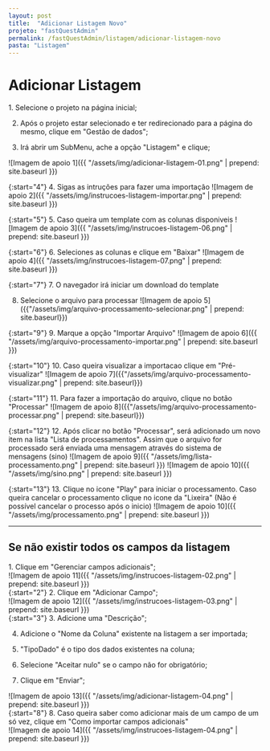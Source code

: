 ```yaml
---
layout: post
title:  "Adicionar Listagem Novo"
projeto: "fastQuestAdmin"
permalink: /fastQuestAdmin/listagem/adicionar-listagem-novo
pasta: "Listagem"
---
```

# Adicionar Listagem

<div class="row" markdown="1">
<div class="6u 12u$(small)" markdown="1">
1. Selecione o projeto na página inicial;

2. Após o projeto estar selecionado e ter redirecionado para a página do mesmo, clique em "Gestão de dados";

3. Irá abrir um SubMenu, ache a opção "Listagem" e clique;
</div>
<div class="6u 12u$(small)" markdown="1">
![Imagem de apoio 1]({{ "/assets/img/adicionar-listagem-01.png" | prepend: site.baseurl }})
</div>                               
</div>

{:start="4"}
4. Sigas as intruções para fazer uma importação 
![Imagem de apoio 2]({{ "/assets/img/instrucoes-listagem-importar.png" | prepend: site.baseurl }})

{:start="5"}
5. Caso queira um template com as colunas disponiveis
![Imagem de apoio 3]({{ "/assets/img/instrucoes-listagem-06.png" | prepend: site.baseurl }})

{:start="6"}
6. Seleciones as colunas  e clique em "Baixar"
![Imagem de apoio 4]({{ "/assets/img/instrucoes-listagem-07.png" | prepend: site.baseurl }})

{:start="7"}
7. O navegador irá iniciar um download do template

8. Selecione o arquivo para processar
![Imagem de apoio 5]({{"/assets/img/arquivo-processamento-selecionar.png" | prepend: site.baseurl}})

{:start="9"}
9. Marque a opção "Importar Arquivo"
![Imagem de apoio 6]({{ "/assets/img/arquivo-processamento-importar.png" | prepend: site.baseurl }})

{:start="10"}
10. Caso queira visualizar a importacao clique em "Pré-visualizar"
![Imagem de apoio 7]({{"/assets/img/arquivo-processamento-visualizar.png" | prepend: site.baseurl}})

{:start="11"}
11. Para fazer a importação  do arquivo, clique no botão "Processar"
![Imagem de apoio 8]({{"/assets/img/arquivo-processamento-processar.png" | prepend: site.baseurl}})

{:start="12"}
12. Após clicar no botão "Processar", será adicionado um novo item na lista "Lista de processamentos". Assim que o arquivo for processado será enviada uma mensagem através do sistema de mensagens (sino)
![Imagem de apoio 9]({{ "/assets/img/lista-processamento.png" | prepend: site.baseurl }})
![Imagem de apoio 10]({{ "/assets/img/sino.png" | prepend: site.baseurl }})

{:start="13"}
13. Clique no icone "Play" para iniciar o processamento. Caso queira cancelar o processamento clique no icone da "Lixeira"
(Não é possível cancelar o processo após o inicio)
![Imagem de apoio 10]({{ "/assets/img/processamento.png" | prepend: site.baseurl }})

---

## Se não existir todos os campos da listagem

<div class="row" markdown="1">
<div class="6u 12u$(small)" markdown="1">
1. Clique em "Gerenciar campos adicionais";
</div>
<div class="6u 12u$(small)" markdown="1">
![Imagem de apoio 11]({{ "/assets/img/instrucoes-listagem-02.png" | prepend: site.baseurl }})
</div>                               
</div>


<div class="row" markdown="1">
<div class="6u 12u$(small)" markdown="1">
{:start="2"}
2. Clique em "Adicionar Campo";
</div>
<div class="6u 12u$(small)" markdown="1">
![Imagem de apoio 12]({{ "/assets/img/instrucoes-listagem-03.png" | prepend: site.baseurl }})
</div>
</div>

<div class="row" markdown="1">
<div class="6u 12u$(small)" markdown="1">
{:start="3"}
3. Adicione uma "Descrição";

4. Adicione o "Nome da Coluna" existente na listagem a ser importada;

5. "TipoDado" é o tipo dos dados existentes na coluna;

6. Selecione "Aceitar nulo" se o campo não for obrigatório;

7. Clique em "Enviar";
</div>
<div class="6u 12u$(small)" markdown="1">
![Imagem de apoio 13]({{ "/assets/img/adicionar-listagem-04.png" | prepend: site.baseurl }})
</div>
</div>

<div class="row" markdown="1">
<div class="6u 12u$(small)" markdown="1">
{:start="8"}
8. Caso queira saber como adicionar mais de um campo de um só vez, clique em "Como importar campos adicionais"
</div>
<div class="6u 12u$(small)" markdown="1">
![Imagem de apoio 14]({{ "/assets/img/instrucoes-listagem-04.png" | prepend: site.baseurl }})
</div>
</div>
